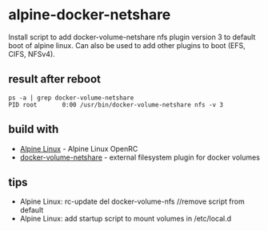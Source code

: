 # alpine-docker-netshare

Install script to add docker-volume-netshare nfs plugin version 3 to default boot of alpine linux.
Can also be used to add other plugins to boot (EFS, CIFS, NFSv4). 

## result after reboot
```shell
ps -a | grep docker-volume-netshare
PID root       0:00 /usr/bin/docker-volume-netshare nfs -v 3
```

## build with

* [Alpine Linux](https://alpinelinux.org/) - Alpine Linux OpenRC
* [docker-volume-netshare](https://github.com/ContainX/docker-volume-netshare) - external filesystem plugin for docker volumes

## tips

* Alpine Linux: rc-update del docker-volume-nfs //remove script from default
* Alpine Linux: add startup script to mount volumes in /etc/local.d
